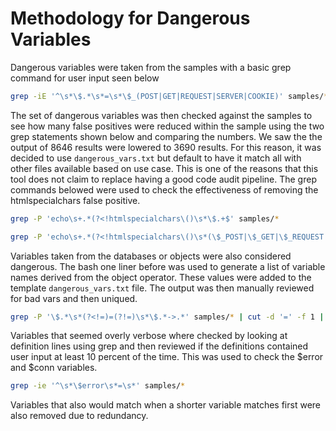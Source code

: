 # Methodology for Dangerous Variables

Dangerous variables were taken from the samples with a basic grep command for user input seen below

```bash
grep -iE '^\s*\$.*\s*=\s*\$_(POST|GET|REQUEST|SERVER|COOKIE)' samples/* | tr -d '\/' | cut -d ':' -f2 |  awk '{print $1}' | sort -u  > dangerous_vars.txt
```

The set of dangerous variables was then checked against the samples to see how many false positives were reduced within the sample using the two grep statements shown below and comparing the numbers. We saw the the output of 8646 results were lowered to 3690 results. For this reason, it was decided to use `dangerous_vars.txt` but default to have it match all with other files available based on use case. This is one of the reasons that this tool does not claim to replace having a good code audit pipeline. The grep commands belowed were used to check the effectiveness of removing the htmlspecialchars false positive.

```bash
grep -P 'echo\s+.*(?<!htmlspecialchars\()\s*\$.+$' samples/*
```

```bash
grep -P 'echo\s+.*(?<!htmlspecialchars\()\s*(\$_POST|\$_GET|\$_REQUEST|\$_COOKIE|\$_SERVER|\$action|\$address|\$cart|\$cart_id|\$cartId|\$cart_items|\$cartItems|\$cart_items_json|\$cart_json|\$comment|\$confirm_email|\$confirm_password|\$confirmPassword|\$customerAddress|\$customer_email|\$customerEmail|\$customer_id|\$customer_name|\$customerName|\$email|\$email_to_reset|\$firstname|\$input_value|\$item|\$item_id|\$itemId|\$item_name|\$items|\$itemsString|\$lastname|\$login_password|\$login_username|\$name|\$new_password|\$newPassword|\$new_quantity|\$newQuantity|\$newReview|\$orderData|\$order_id|\$password|\$payment_amount|\$paymentAmount|\$payment_method|\$paymentMethod|\$price|\$product|\$product_id|\$productId|\$product_ids|\$product_id_to_remove|\$productIdToRemove|\$product_name|\$productName|\$quantities|\$quantity|\$rating|\$remove_id|\$remove_product_id|\$reset_code|\$resetHash|\$reset_link|\$resetLink|\$reset_token|\$resetToken|\$reviewerName|\$review_text|\$reviewText|\$search_query|\$search_term|\$searchTerm|\$shipping_address|\$shippingAddress|\$stars|\$token|\$total_amount|\$totalAmount|\$user_id|\$userId|\$username|\$userName|\$user_password|\$user_username)' analysis/samples/*
```

Variables taken from the databases or objects were also considered dangerous. The bash one liner before was used to generate a list of variable names derived from the object operator. These values were added to the template `dangerous_vars.txt` file. The output was then manually reviewed for bad vars and then uniqued.

```bash
grep -P '\$.*\s*(?<!=)=(?!=)\s*\$.*->.*' samples/* | cut -d '=' -f 1 | cut -d ':' -f 2 | awk '{print $NF}' | grep -v '\-\>' | grep '\$' | sort -u >> dangerous_vars.txt
```

Variables that seemed overly verbose where checked by looking at definition lines using grep and then reviewed if the definitions contained user input at least 10 percent of the time. This was used to check the $error and $conn variables.

```bash
grep -ie '^\s*\$error\s*=\s*' samples/*
```

Variables that also would match when a shorter variable matches first were also removed due to redundancy.
